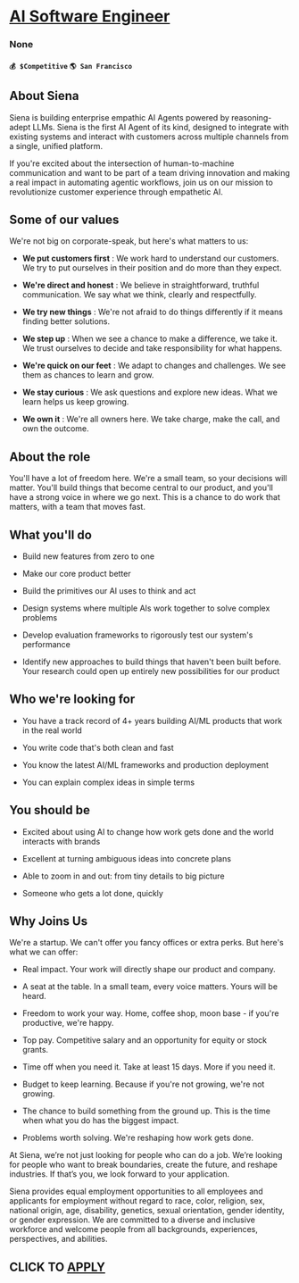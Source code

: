 # [AI Software Engineer](https://www.remotewlb.com/apply/ai-software-engineer-93402)  
### None  
#### `💰 $Competitive` `🌎 San Francisco`  

## **About Siena**

Siena is building enterprise empathic AI Agents powered by reasoning-adept LLMs. Siena is the first AI Agent of its kind, designed to integrate with existing systems and interact with customers across multiple channels from a single, unified platform.

If you're excited about the intersection of human-to-machine communication and want to be part of a team driving innovation and making a real impact in automating agentic workflows, join us on our mission to revolutionize customer experience through empathetic AI.

##  **Some of our values**

We're not big on corporate-speak, but here's what matters to us:

  *  **We put customers first** : We work hard to understand our customers. We try to put ourselves in their position and do more than they expect.

  *  **We're direct and honest** : We believe in straightforward, truthful communication. We say what we think, clearly and respectfully.

  *  **We try new things** : We're not afraid to do things differently if it means finding better solutions.

  *  **We step up** : When we see a chance to make a difference, we take it. We trust ourselves to decide and take responsibility for what happens.

  *  **We're quick on our feet** : We adapt to changes and challenges. We see them as chances to learn and grow.

  *  **We stay curious** : We ask questions and explore new ideas. What we learn helps us keep growing.

  *  **We own it** : We're all owners here. We take charge, make the call, and own the outcome. 

## **About the role**

You'll have a lot of freedom here. We're a small team, so your decisions will matter. You'll build things that become central to our product, and you'll have a strong voice in where we go next. This is a chance to do work that matters, with a team that moves fast.

##  **What you'll do**

  * Build new features from zero to one

  * Make our core product better

  * Build the primitives our AI uses to think and act

  * Design systems where multiple AIs work together to solve complex problems

  * Develop evaluation frameworks to rigorously test our system's performance

  * Identify new approaches to build things that haven't been built before. Your research could open up entirely new possibilities for our product

##  **Who we're looking for**

  * You have a track record of 4+ years building AI/ML products that work in the real world

  * You write code that's both clean and fast

  * You know the latest AI/ML frameworks and production deployment

  * You can explain complex ideas in simple terms

##  **You should be**

  * Excited about using AI to change how work gets done and the world interacts with brands

  * Excellent at turning ambiguous ideas into concrete plans

  * Able to zoom in and out: from tiny details to big picture

  * Someone who gets a lot done, quickly

##  **Why Joins Us**

We're a startup. We can't offer you fancy offices or extra perks. But here's what we can offer:

  * Real impact. Your work will directly shape our product and company.

  * A seat at the table. In a small team, every voice matters. Yours will be heard.

  * Freedom to work your way. Home, coffee shop, moon base - if you're productive, we're happy.

  * Top pay. Competitive salary and an opportunity for equity or stock grants. 

  * Time off when you need it. Take at least 15 days. More if you need it. 

  * Budget to keep learning. Because if you're not growing, we're not growing.

  * The chance to build something from the ground up. This is the time when what you do has the biggest impact.

  * Problems worth solving. We're reshaping how work gets done.

At Siena, we’re not just looking for people who can do a job. We’re looking for people who want to break boundaries, create the future, and reshape industries. If that’s you, we look forward to your application.

Siena provides equal employment opportunities to all employees and applicants for employment without regard to race, color, religion, sex, national origin, age, disability, genetics, sexual orientation, gender identity, or gender expression. We are committed to a diverse and inclusive workforce and welcome people from all backgrounds, experiences, perspectives, and abilities.

  
## CLICK TO [APPLY](https://www.remotewlb.com/apply/ai-software-engineer-93402)

